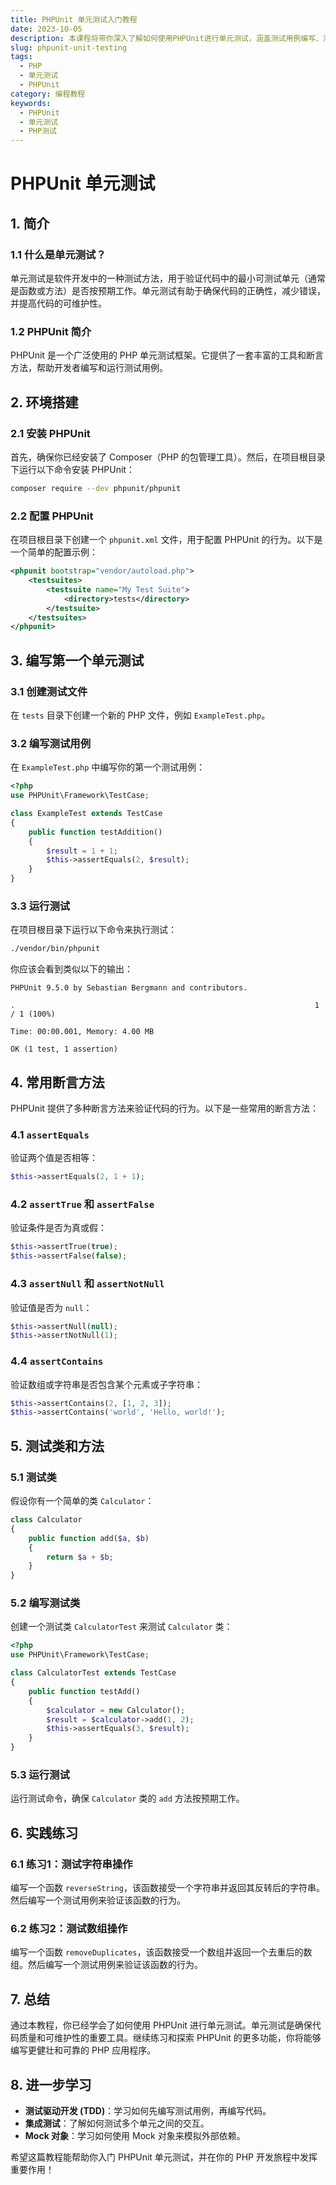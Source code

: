 ```yaml
---
title: PHPUnit 单元测试入门教程
date: 2023-10-05
description: 本课程将带你深入了解如何使用PHPUnit进行单元测试，涵盖测试用例编写、测试套件管理以及测试覆盖率分析。
slug: phpunit-unit-testing
tags:
  - PHP
  - 单元测试
  - PHPUnit
category: 编程教程
keywords:
  - PHPUnit
  - 单元测试
  - PHP测试
---
```


# PHPUnit 单元测试

## 1. 简介

### 1.1 什么是单元测试？
单元测试是软件开发中的一种测试方法，用于验证代码中的最小可测试单元（通常是函数或方法）是否按预期工作。单元测试有助于确保代码的正确性，减少错误，并提高代码的可维护性。

### 1.2 PHPUnit 简介
PHPUnit 是一个广泛使用的 PHP 单元测试框架。它提供了一套丰富的工具和断言方法，帮助开发者编写和运行测试用例。

## 2. 环境搭建

### 2.1 安装 PHPUnit
首先，确保你已经安装了 Composer（PHP 的包管理工具）。然后，在项目根目录下运行以下命令安装 PHPUnit：

```bash
composer require --dev phpunit/phpunit
```

### 2.2 配置 PHPUnit
在项目根目录下创建一个 `phpunit.xml` 文件，用于配置 PHPUnit 的行为。以下是一个简单的配置示例：

```xml
<phpunit bootstrap="vendor/autoload.php">
    <testsuites>
        <testsuite name="My Test Suite">
            <directory>tests</directory>
        </testsuite>
    </testsuites>
</phpunit>
```

## 3. 编写第一个单元测试

### 3.1 创建测试文件
在 `tests` 目录下创建一个新的 PHP 文件，例如 `ExampleTest.php`。

### 3.2 编写测试用例
在 `ExampleTest.php` 中编写你的第一个测试用例：

```php
<?php
use PHPUnit\Framework\TestCase;

class ExampleTest extends TestCase
{
    public function testAddition()
    {
        $result = 1 + 1;
        $this->assertEquals(2, $result);
    }
}
```

### 3.3 运行测试
在项目根目录下运行以下命令来执行测试：

```bash
./vendor/bin/phpunit
```

你应该会看到类似以下的输出：

```
PHPUnit 9.5.0 by Sebastian Bergmann and contributors.

.                                                                   1 / 1 (100%)

Time: 00:00.001, Memory: 4.00 MB

OK (1 test, 1 assertion)
```

## 4. 常用断言方法

PHPUnit 提供了多种断言方法来验证代码的行为。以下是一些常用的断言方法：

### 4.1 `assertEquals`
验证两个值是否相等：

```php
$this->assertEquals(2, 1 + 1);
```

### 4.2 `assertTrue` 和 `assertFalse`
验证条件是否为真或假：

```php
$this->assertTrue(true);
$this->assertFalse(false);
```

### 4.3 `assertNull` 和 `assertNotNull`
验证值是否为 `null`：

```php
$this->assertNull(null);
$this->assertNotNull(1);
```

### 4.4 `assertContains`
验证数组或字符串是否包含某个元素或子字符串：

```php
$this->assertContains(2, [1, 2, 3]);
$this->assertContains('world', 'Hello, world!');
```

## 5. 测试类和方法

### 5.1 测试类
假设你有一个简单的类 `Calculator`：

```php
class Calculator
{
    public function add($a, $b)
    {
        return $a + $b;
    }
}
```

### 5.2 编写测试类
创建一个测试类 `CalculatorTest` 来测试 `Calculator` 类：

```php
<?php
use PHPUnit\Framework\TestCase;

class CalculatorTest extends TestCase
{
    public function testAdd()
    {
        $calculator = new Calculator();
        $result = $calculator->add(1, 2);
        $this->assertEquals(3, $result);
    }
}
```

### 5.3 运行测试
运行测试命令，确保 `Calculator` 类的 `add` 方法按预期工作。

## 6. 实践练习

### 6.1 练习1：测试字符串操作
编写一个函数 `reverseString`，该函数接受一个字符串并返回其反转后的字符串。然后编写一个测试用例来验证该函数的行为。

### 6.2 练习2：测试数组操作
编写一个函数 `removeDuplicates`，该函数接受一个数组并返回一个去重后的数组。然后编写一个测试用例来验证该函数的行为。

## 7. 总结

通过本教程，你已经学会了如何使用 PHPUnit 进行单元测试。单元测试是确保代码质量和可维护性的重要工具。继续练习和探索 PHPUnit 的更多功能，你将能够编写更健壮和可靠的 PHP 应用程序。

## 8. 进一步学习

- **测试驱动开发 (TDD)**：学习如何先编写测试用例，再编写代码。
- **集成测试**：了解如何测试多个单元之间的交互。
- **Mock 对象**：学习如何使用 Mock 对象来模拟外部依赖。

希望这篇教程能帮助你入门 PHPUnit 单元测试，并在你的 PHP 开发旅程中发挥重要作用！
